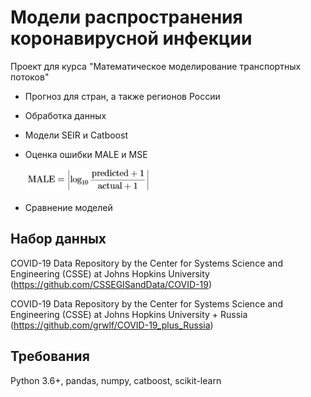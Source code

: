 # Модели распространения коронавирусной инфекции
Проект для курса "Математическое моделирование транспортных потоков"

- Прогноз для стран, а также регионов России
- Обработка данных
- Модели SEIR и Catboost
- Оценка ошибки MALE и MSE
   
   <img src="https://github.com/SamCullinan/Covid-19/blob/master/images/MALE.png" width="200">
 
- Сравнение моделей

## Набор данных

COVID-19 Data Repository by the Center for Systems Science and Engineering (CSSE) at Johns Hopkins University
(https://github.com/CSSEGISandData/COVID-19)

COVID-19 Data Repository by the Center for Systems Science and Engineering (CSSE) at Johns Hopkins University + Russia
(https://github.com/grwlf/COVID-19_plus_Russia)

## Требования

Python 3.6+, pandas, numpy, catboost, scikit-learn
